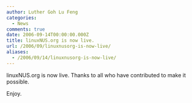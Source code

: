 ```yaml
---
author: Luther Goh Lu Feng
categories:
  - News
comments: true
date: 2006-09-14T00:00:00.000Z
title: linuxNUS.org is now live.
url: /2006/09/linuxnusorg-is-now-live/
aliases:
  - /2006/09/14/linuxnusorg-is-now-live/
---
```


linuxNUS.org is now live. Thanks to all who have contributed to make it possible.

Enjoy.
